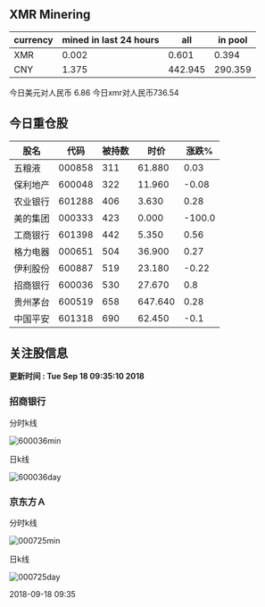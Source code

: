 ## XMR Minering

|currency|mined in last 24 hours|all|in pool|
|---|---|---|---|
|XMR|0.002|0.601|0.394|
|CNY|1.375|442.945|290.359|

今日美元对人民币 6.86	今日xmr对人民币736.54


## 今日重仓股 

|股名|代码|被持数|时价|涨跌%|
|---|---|---|---|---|
|五粮液|000858|311|61.880|0.03|
|保利地产|600048|322|11.960|-0.08|
|农业银行|601288|406|3.630|0.28|
|美的集团|000333|423|0.000|-100.0|
|工商银行|601398|442|5.350|0.56|
|格力电器|000651|504|36.900|0.27|
|伊利股份|600887|519|23.180|-0.22|
|招商银行|600036|530|27.670|0.8|
|贵州茅台|600519|658|647.640|0.28|
|中国平安|601318|690|62.450|-0.1|

## 关注股信息
**更新时间 : Tue Sep 18 09:35:10 2018**
### 招商银行 
分时k线

![600036min](http://image.sinajs.cn/newchart/min/n/sh600036.gif)

日k线

![600036day](http://image.sinajs.cn/newchart/daily/n/sh600036.gif)

### 京东方Ａ 
分时k线

![000725min](http://image.sinajs.cn/newchart/min/n/sz000725.gif)

日k线

![000725day](http://image.sinajs.cn/newchart/daily/n/sz000725.gif)

2018-09-18 09:35